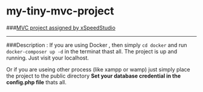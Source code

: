 # my-tiny-mvc-project 

###[MVC project assigned by xSpeedStudio](https://docs.google.com/document/d/1izjavOre__gkfGRqc55u-m9X_O7r6V4TpSuYoOAq0lA/edit?usp=sharing)

---

###Description :
If you are using Docker , then simply `cd docker` and run `docker-composer up -d` in the terminat thast all. The project is up and running. Just visit your localhost.

Or if you are useing other process (like xampp or wamp) just simply place the project to the public directory **Set your database credential in the config.php file** thats all. 
 
